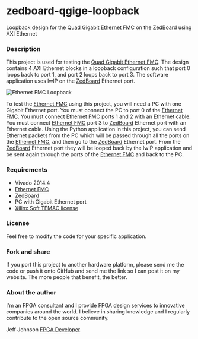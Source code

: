 zedboard-qgige-loopback
=======================

Loopback design for the [Quad Gigabit Ethernet FMC](http://ethernetfmc.com "Ethernet FMC") on the [ZedBoard](http://zedboard.org "ZedBoard") using AXI Ethernet

### Description

This project is used for testing the [Quad Gigabit Ethernet FMC](http://ethernetfmc.com "Ethernet FMC").
The design contains 4 AXI Ethernet blocks in a loopback configuration
such that port 0 loops back to port 1, and port 2 loops back to port 3.
The software application uses lwIP on the [ZedBoard](http://zedboard.org "ZedBoard") Ethernet port.

![Ethernet FMC Loopback](http://ethernetfmc.com/wp-content/uploads/2014/10/qgige_loopback.png "Zynq Quad Gig Ethernet Loopback")

To test the [Ethernet FMC](http://ethernetfmc.com "Ethernet FMC") using this project, you will need a PC with one
Gigabit Ethernet port. You must connect the PC to port 0 of the [Ethernet FMC](http://ethernetfmc.com "Ethernet FMC").
You must connect [Ethernet FMC](http://ethernetfmc.com "Ethernet FMC") ports 1 and 2 with an Ethernet cable.
You must connect [Ethernet FMC](http://ethernetfmc.com "Ethernet FMC") port 3 to [ZedBoard](http://zedboard.org "ZedBoard") Ethernet port with
an Ethernet cable. Using the Python application in this project, you can
send Ethernet packets from the PC which will be passed through all the
ports on the [Ethernet FMC](http://ethernetfmc.com "Ethernet FMC"), and then go to the [ZedBoard](http://zedboard.org "ZedBoard") Ethernet port.
From the [ZedBoard](http://zedboard.org "ZedBoard") Ethernet port they will be looped back by the lwIP
application and be sent again through the ports of the [Ethernet FMC](http://ethernetfmc.com "Ethernet FMC") and
back to the PC.

### Requirements

* Vivado 2014.4
* [Ethernet FMC](http://ethernetfmc.com "Ethernet FMC")
* [ZedBoard](http://zedboard.org "ZedBoard")
* PC with Gigabit Ethernet port
* [Xilinx Soft TEMAC license](http://ethernetfmc.com/getting-a-license-for-the-xilinx-tri-mode-ethernet-mac/ "Xilinx Soft TEMAC license")

### License

Feel free to modify the code for your specific application.

### Fork and share

If you port this project to another hardware platform, please send me the
code or push it onto GitHub and send me the link so I can post it on my
website. The more people that benefit, the better.

### About the author

I'm an FPGA consultant and I provide FPGA design services to innovative
companies around the world. I believe in sharing knowledge and
I regularly contribute to the open source community.

Jeff Johnson
[FPGA Developer](http://www.fpgadeveloper.com "FPGA Developer")